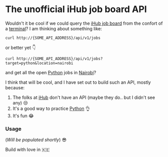# The unofficial iHub job board API

Wouldn't it be cool if we could query the [iHub job board](https://ihub.co.ke/jobs) from the confort of a [terminal](https://www.wikiwand.com/en/Terminal_(macOS))? I am thinking about something like:

```
curl http://{SOME_API_ADDRESS}/api/v1/jobs
```

or better yet :point_down:

```
curl http://{SOME_API_ADDRESS}/api/v1/jobs?target=python&location=nairobi
```

and get all the open [Python](https://www.python.org/) jobs in [Nairobi](https://www.wikiwand.com/en/Nairobi)? 

I think that will be cool, and I have set out to build such an API, mostly because:

1.  The folks at [iHub](https://ihub.co.ke/) don't have an API (maybe they do.. but I didn't see any) :unamused:
2.  It's a good way to practice [Python](https://www.python.org/) :ok_hand:
3.  It's fun :joy:

### Usage

(*Will be populated shortly*) :sunglasses:






Build with love in 🇰🇪
